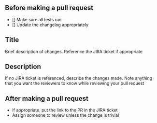 Before making a pull request
----------------------------

- [] Make sure all tests run
- [] Update the changelog appropriately

Title
-----------
Brief description of changes. Reference the JIRA ticket if appropriate

Description
-----------
If no JIRA ticket is referenced, describe the changes made. Note anything that you want the reviewers to know while
reviewing your pull request

After making a pull request
---------------------------
- If appropriate, put the link to the PR in the JIRA ticket
- Assign someone to review unless the change is trivial
